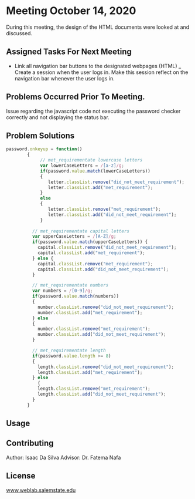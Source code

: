 # Meeting October 14, 2020

During this meeting, the design of the HTML documents were looked at and discussed. 

## Assigned Tasks For Next Meeting
- Link all navigation bar buttons to the designated webpages (HTML)
_ Create a session when the user logs in. Make this session reflect on the navigation bar whenever the user logs in.
## Problems Occurred Prior To Meeting. 

Issue regarding the javascript code not executing the password checker correctly and not displaying the status bar. 

## Problem Solutions
```javascript
password.onkeyup = function() 
		{
			 // met_requirementate lowercase letters
			 var lowerCaseLetters = /[a-z]/g;
			 if(password.value.match(lowerCaseLetters)) 
			 { 
				letter.classList.remove("did_not_meet_requirement");
				letter.classList.add("met_requirement");
			 } 
			 else 
			 {
				letter.classList.remove("met_requirement");
				letter.classList.add("did_not_meet_requirement");
			 }
		
		  // met_requirementate capital letters
		  var upperCaseLetters = /[A-Z]/g;
		  if(password.value.match(upperCaseLetters)) { 
			capital.classList.remove("did_not_meet_requirement");
			capital.classList.add("met_requirement");
		  } else {
			capital.classList.remove("met_requirement");
			capital.classList.add("did_not_meet_requirement");
		  }

		  // met_requirementate numbers
		  var numbers = /[0-9]/g;
		  if(password.value.match(numbers)) 
		  { 
			number.classList.remove("did_not_meet_requirement");
			number.classList.add("met_requirement");
		  } else 
		  {
			number.classList.remove("met_requirement");
			number.classList.add("did_not_meet_requirement");
		  }

		  // met_requirementate length
		  if(password.value.length >= 8) 
		  {
			length.classList.remove("did_not_meet_requirement");
			length.classList.add("met_requirement");
		  } else
			{
			length.classList.remove("met_requirement");
			length.classList.add("did_not_meet_requirement");
		  }
		}
```

## Usage


## Contributing
Author: Isaac Da Silva
Advisor: Dr. Fatema Nafa

## License
www.weblab.salemstate.edu

